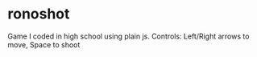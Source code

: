 # ronoshot
Game I coded in high school using plain js.
Controls: Left/Right arrows to move, Space to shoot

